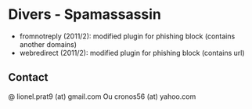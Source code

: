 # Divers - Spamassassin

* fromnotreply (2011/2): modified plugin for phishing block (contains another domains)
* webredirect (2011/2): modified plugin for phishing block (contains url)

## Contact

@ lionel.prat9 (at) gmail.com Ou cronos56 (at) yahoo.com

